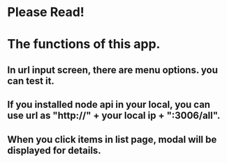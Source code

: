 # Please Read!
# The functions of this app.

## In url input screen, there are menu options. you can test it.

## If you installed node api in your local, you can use url as "http://" + your local ip + ":3006/all".

## When you click items in list page, modal will be displayed for details.
